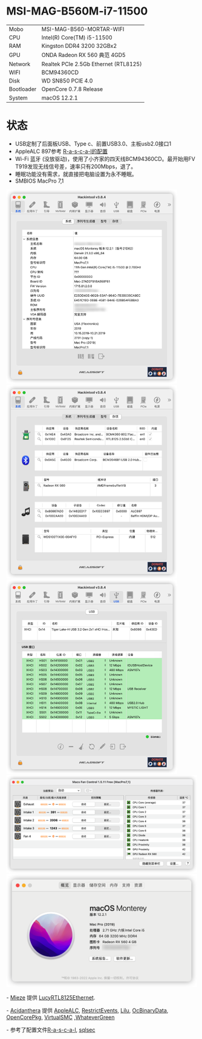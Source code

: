 # MSI-MAG-B560M-i7-11500

|            |                                                           |
| --------   | --------------------------------------------------------- |
| Mobo       | MSI-MAG-B560-MORTAR-WIFI                                  |
| CPU        | Intel(R) Core(TM) i5-11500                                |
| RAM | Kingston DDR4 3200  32GBx2 |
| GPU        | ONDA Radeon RX 560 典范 4GD5                               |
| Network    | Realtek PCIe 2.5Gb Ethernet (RTL8125)                     |
| WIFI    | BCM94360CD          |
| Disk       | WD SN850 PCIE 4.0                                         |
| Bootloader | OpenCore 0.7.8 Release |
| System | macOS 12.2.1 |



# 状态
 - USB定制了后面板USB、Type c、前置USB3.0、主板usb2.0接口1
 - AppleALC 897参考 [R-a-s-c-a-l的配置](https://github.com/R-a-s-c-a-l/MSI-MAG-B560M-i7-11700/issues/1)
 - Wi-Fi 蓝牙 (没放驱动)，使用了小齐家的四天线BCM94360CD。最开始用FV T919发现无线信号差，速率只有200Mbps，退了。
 - 睡眠功能没有需求，就直接把电脑设置为永不睡眠。
 - SMBIOS MacPro 7,1



<img src="./img/iShot2022-02-25%2013.06.24.png" alt="iShot2022-02-25 13.06.24" style="zoom:50%;" />

<img src="./img/iShot2022-02-25%2013.06.35.png" alt="iShot2022-02-25 13.06.35" style="zoom:50%;" />

<img src="./img/iShot2022-02-25%2013.06.48.png" alt="iShot2022-02-25 13.06.48" style="zoom:50%;" />

<img src="./img/iShot2022-02-25%2013.07.09.png" alt="iShot2022-02-25 13.07.09" style="zoom:50%;" />

<img src="./img/iShot2022-02-25%2013.12.52.png" alt="iShot2022-02-25 13.12.52" style="zoom:50%;" />

\- [Mieze](https://github.com/Mieze) 提供 [LucyRTL8125Ethernet](https://github.com/Mieze/LucyRTL8125Ethernet).

\- [Acidanthera](https://github.com/acidanthera) 提供 [AppleALC](https://github.com/acidanthera/AppleALC), [RestrictEvents](https://github.com/acidanthera/RestrictEvents), [Lilu](https://github.com/acidanthera/Lilu), [OcBinaryData](https://github.com/acidanthera/OcBinaryData), [OpenCorePkg](https://github.com/acidanthera/OpenCorePkg), [VirtualSMC](https://github.com/acidanthera/VirtualSMC) ,[WhateverGreen](https://github.com/acidanthera/WhateverGreen)

\- 参考了配置文件[R-a-s-c-a-l](https://github.com/R-a-s-c-a-l/MSI-MAG-B560M-i7-11700), [sqlsec](https://github.com/sqlsec/MSI-MAG-B560M-MORTAR-i7-10700)
